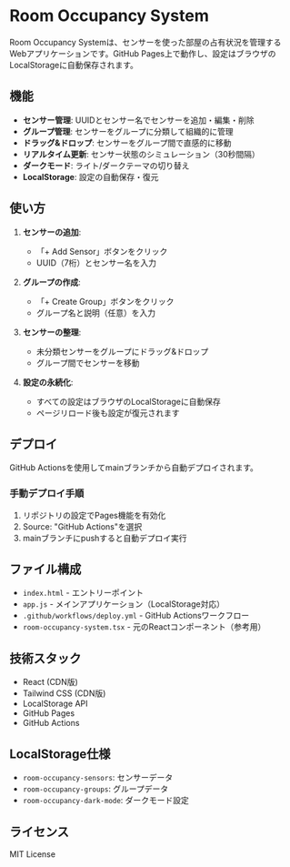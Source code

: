 # Room Occupancy System

Room Occupancy Systemは、センサーを使った部屋の占有状況を管理するWebアプリケーションです。GitHub Pages上で動作し、設定はブラウザのLocalStorageに自動保存されます。

## 機能

- **センサー管理**: UUIDとセンサー名でセンサーを追加・編集・削除
- **グループ管理**: センサーをグループに分類して組織的に管理
- **ドラッグ&ドロップ**: センサーをグループ間で直感的に移動
- **リアルタイム更新**: センサー状態のシミュレーション（30秒間隔）
- **ダークモード**: ライト/ダークテーマの切り替え
- **LocalStorage**: 設定の自動保存・復元

## 使い方

1. **センサーの追加**:
   - 「+ Add Sensor」ボタンをクリック
   - UUID（7桁）とセンサー名を入力

2. **グループの作成**:
   - 「+ Create Group」ボタンをクリック
   - グループ名と説明（任意）を入力

3. **センサーの整理**:
   - 未分類センサーをグループにドラッグ&ドロップ
   - グループ間でセンサーを移動

4. **設定の永続化**:
   - すべての設定はブラウザのLocalStorageに自動保存
   - ページリロード後も設定が復元されます

## デプロイ

GitHub Actionsを使用してmainブランチから自動デプロイされます。

### 手動デプロイ手順

1. リポジトリの設定でPages機能を有効化
2. Source: "GitHub Actions"を選択
3. mainブランチにpushすると自動デプロイ実行

## ファイル構成

- `index.html` - エントリーポイント
- `app.js` - メインアプリケーション（LocalStorage対応）
- `.github/workflows/deploy.yml` - GitHub Actionsワークフロー
- `room-occupancy-system.tsx` - 元のReactコンポーネント（参考用）

## 技術スタック

- React (CDN版)
- Tailwind CSS (CDN版)
- LocalStorage API
- GitHub Pages
- GitHub Actions

## LocalStorage仕様

- `room-occupancy-sensors`: センサーデータ
- `room-occupancy-groups`: グループデータ  
- `room-occupancy-dark-mode`: ダークモード設定

## ライセンス

MIT License